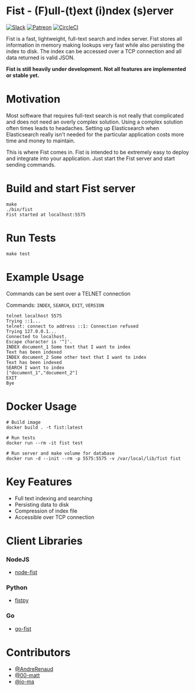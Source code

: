 # Fist - (F)ull-(t)ext (i)ndex (s)erver 

[![Slack](https://img.shields.io/badge/Slack-Join%20the%20slack%20channel-BLUE.svg)](https://join.slack.com/t/fist-global/shared_invite/enQtNjcyNzY4MTUwMDg0LTRiYzM5ZWNkOTMwODYzODRjNDQzNThiYjdhNjgzZDUxZGYxODRjOTI4NTcwYmYzYmI5MTViYjFiNGFlNWEwYjY)
[![Patreon](https://img.shields.io/badge/Patreon-Help%20fund%20this%20project-RED.svg)](https://www.patreon.com/fistproject)
[![CircleCI](https://circleci.com/gh/f-prime/fist.svg?style=svg)](https://circleci.com/gh/f-prime/fist)

Fist is a fast, lightweight, full-text search and index server. Fist stores all information in memory making lookups very fast while also persisting the index to disk. The index can be accessed over a TCP connection and all data returned is valid JSON.

**Fist is still heavily under development. Not all features are implemented or stable yet.**

# Motivation

Most software that requires full-text search is not really that complicated and does not need an overly complex solution. Using a complex solution often times leads to headaches. 
Setting up Elasticsearch when Elasticsearch really isn't needed for the particular application costs more time and money to maintain. 

This is where Fist comes in. Fist is intended to be extremely easy to deploy and integrate into your application. Just start the Fist server and start sending commands.

# Build and start Fist server

```
make
./bin/fist
Fist started at localhost:5575
```

# Run Tests

```
make test
```

# Example Usage

Commands can be sent over a TELNET connection

Commands: `INDEX`, `SEARCH`, `EXIT`, `VERSION`

```
telnet localhost 5575
Trying ::1...
telnet: connect to address ::1: Connection refused
Trying 127.0.0.1...
Connected to localhost.
Escape character is '^]'.
INDEX document_1 Some text that I want to index
Text has been indexed
INDEX document_2 Some other text that I want to index
Text has been indexed
SEARCH I want to index
["document_1","document_2"]
EXIT
Bye
```

# Docker Usage

```
# Build image
docker build . -t fist:latest

# Run tests
docker run --rm -it fist test

# Run server and make volume for database
docker run -d --init --rm -p 5575:5575 -v /var/local/lib/fist fist
```

# Key Features

- Full text indexing and searching
- Persisting data to disk
- Compression of index file
- Accessible over TCP connection

# Client Libraries

### NodeJS

- [node-fist](https://github.com/00-matt/node-fist)

### Python

- [fistpy](https://github.com/puria/fistpy)

### Go

- [go-fist](https://github.com/sonirico/go-fist)

# Contributors

- [@AndreRenaud](https://github.com/AndreRenaud)
- [@00-matt](https://github.com/00-matt)
- [@io-ma](https://github.com/io-ma)
